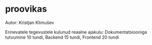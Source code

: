 # proovikas
Autor: Kristjan Klimušev

Erinevatele tegevustele kulunud reaalne ajakulu: Dokumentatsiooniga tutvumine 10 tundi, Backend 15 tundi, Frontend 20 tundi